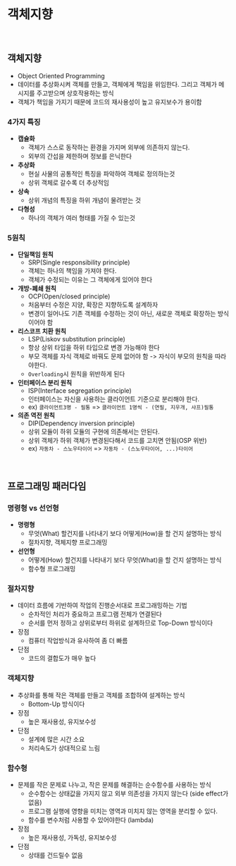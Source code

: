 # 객체지향

<br>

## 객체지향

- Object Oriented Programming
- 데이터를 추상화시켜 객체를 만들고, 객체에게 책임을 위임한다. 그리고 객체가 메시지를 주고받으며 상호작용하는 방식
- 객체가 책임을 가지기 때문에 코드의 재사용성이 높고 유지보수가 용이함

### 4가지 특징

- **캡슐화**
    - 객체가 스스로 동작하는 환경을 가지며 외부에 의존하지 않는다.
    - 외부의 간섭을 제한하며 정보를 은닉한다
- **추상화**
    - 현실 사물의 공통적인 특징을 파악하여 객체로 정의하는것
    - 상위 객체로 갈수록 더 추상적임
- **상속**
    - 상위 개념의 특징을 하위 개념이 물려받는 것
- **다형성**
    - 하나의 객체가 여러 형태를 가질 수 있는것

### 5원칙

- **단일책임 원칙**
    - SRP(Single responsibility principle)
    - 객체는 하나의 책임을 가져야 한다.
    - 객체가 수정되는 이유는 그 객체에게 있어야 한다
- **개방-폐쇄 원칙**
    - OCP(Open/closed principle)
    - 처음부터 수정은 지양, 확장은 지향하도록 설계하자
    - 변경이 일어나도 기존 객체를 수정하는 것이 아닌, 새로운 객체로 확장하는 방식이어야 함
- **리스코프 치환 원칙**
    - LSP(Liskov substitution principle)
    - 항상 상위 타입을 하위 타입으로 변경 가능해야 한다
    - 부모 객체를 자식 객체로 바꿔도 문제 없어야 함 -> 자식이 부모의 원칙을 따라야한다.
    - `Overloading`시 원칙을 위반하게 된다
- **인터페이스 분리 원칙**
    - ISP(Interface segregation principle)
    - 인터페이스는 자신을 사용하는 클라이언트 기준으로 분리해야 한다.
    - ex) `클라이언트3명 - 필통` => `클라이언트 1명씩 - (연필, 지우개, 샤프)필통`
- **의존 역전 원칙**
    - DIP(Dependency inversion principle)
    - 상위 모듈이 하위 모듈의 구현에 의존해서는 안된다.
    - 상위 객체가 하위 객체가 변경된다해서 코드를 고치면 안됨(OSP 위반)
    - ex) `자동차 - 스노우타이어` => `자동차 - (스노우타이어, ...)타이어`

<br>

## 프로그래밍 패러다임

### 명령형 vs 선언형

- **명령형**
    - 무엇(What) 할건지를 나타내기 보다 어떻게(How)을 할 건지 설명하는 방식
    - 절차지향, 객체지향 프로그래밍
- **선언형**
    - 어떻게(How) 할건지를 나타내기 보다 무엇(What)을 할 건지 설명하는 방식
    - 함수형 프로그래밍

### 절차지향

- 데이터 흐름에 기반하여 작업의 진행순서대로 프로그래밍하는 기법
    - 순차적인 처리가 중요하고 프로그램 전체가 연결된다
    - 순서를 먼저 정하고 상위로부터 하위로 설계하므로 Top-Down 방식이다
- 장점
    - 컴퓨터 작업방식과 유사하여 좀 더 빠름
- 단점
    - 코드의 결합도가 매우 높다

### 객체지향

- 추상화를 통해 작은 객체를 만들고 객체를 조합하여 설계하는 방식
    - Bottom-Up 방식이다
- 장점
    - 높은 재사용성, 유지보수성
- 단점
    - 설계에 많은 시간 소요
    - 처리속도가 상대적으로 느림

### 함수형

- 문제를 작은 문제로 나누고, 작은 문제를 해결하는 순수함수를 사용하는 방식
    - 순수함수는 상태값을 가지지 않고 외부 의존성을 가지지 않는다 (side effect가 없음)
    - 프로그램 실행에 영향을 미치는 영역과 미치지 않는 영역을 분리할 수 있다.
    - 함수를 변수처럼 사용할 수 있어야한다 (lambda)
- 장점
    - 높은 재사용성, 가독성, 유지보수성
- 단점
    - 상태를 건드릴수 없음

<br>